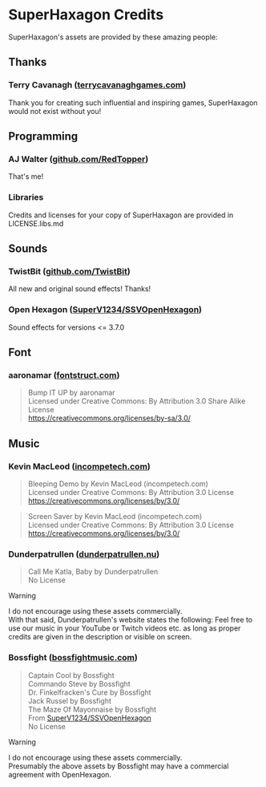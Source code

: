 # SuperHaxagon Credits

SuperHaxagon's assets are provided by these amazing people:

## Thanks

### Terry Cavanagh ([terrycavanaghgames.com](https://terrycavanaghgames.com/))

Thank you for creating such influential and inspiring games, SuperHaxagon
would not exist without you!


## Programming

### AJ Walter ([github.com/RedTopper](https://github.com/RedTopper))

That's me!

### Libraries

Credits and licenses for your copy of SuperHaxagon are provided in LICENSE.libs.md


## Sounds

### TwistBit ([github.com/TwistBit](https://github.com/TwistBit))

All new and original sound effects! Thanks!

### Open Hexagon ([SuperV1234/SSVOpenHexagon](https://github.com/vittorioromeo/SSVOpenHexagon))

Sound effects for versions <= 3.7.0


## Font

### aaronamar ([fontstruct.com](http://fontstruct.com/fontstructions/show/155156/bump_it_up))

> Bump IT UP by aaronamar  
> Licensed under Creative Commons: By Attribution 3.0 Share Alike License  
> https://creativecommons.org/licenses/by-sa/3.0/


## Music

### Kevin MacLeod ([incompetech.com](http://incompetech.com/))

> Bleeping Demo by Kevin MacLeod (incompetech.com)  
> Licensed under Creative Commons: By Attribution 3.0 License  
> https://creativecommons.org/licenses/by/3.0/

> Screen Saver by Kevin MacLeod (incompetech.com)  
> Licensed under Creative Commons: By Attribution 3.0 License  
> https://creativecommons.org/licenses/by/3.0/

### Dunderpatrullen ([dunderpatrullen.nu](https://dunderpatrullen.nu/))

> Call Me Katla, Baby by Dunderpatrullen  
> No License

> [!WARNING]
> I do not encourage using these assets commercially.  
> With that said, Dunderpatrullen's website states the following: Feel free to use our
> music in your YouTube or Twitch videos etc. as long as proper credits are given in
> the description or visible on screen.  

### Bossfight ([bossfightmusic.com](https://www.bossfightmusic.com/))

> Captain Cool by Bossfight  
> Commando Steve by Bossfight  
> Dr. Finkelfracken's Cure by Bossfight  
> Jack Russel by Bossfight  
> The Maze Of Mayonnaise by Bossfight  
> From [SuperV1234/SSVOpenHexagon](https://github.com/vittorioromeo/SSVOpenHexagon)  
> No License

> [!WARNING]
> I do not encourage using these assets commercially.  
> Presumably the above assets by Bossfight may have a commercial agreement with OpenHexagon.

